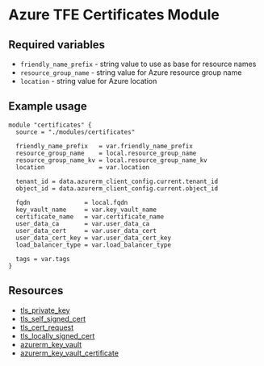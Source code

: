 # Azure TFE Certificates Module

## Required variables

* `friendly_name_prefix` - string value to use as base for resource names
* `resource_group_name` - string value for Azure resource group name
* `location` - string value for Azure location

## Example usage

```hcl
module "certificates" {
  source = "./modules/certificates"

  friendly_name_prefix   = var.friendly_name_prefix
  resource_group_name    = local.resource_group_name
  resource_group_name_kv = local.resource_group_name_kv
  location               = var.location

  tenant_id = data.azurerm_client_config.current.tenant_id
  object_id = data.azurerm_client_config.current.object_id

  fqdn               = local.fqdn
  key_vault_name     = var.key_vault_name
  certificate_name   = var.certificate_name
  user_data_ca       = var.user_data_ca
  user_data_cert     = var.user_data_cert
  user_data_cert_key = var.user_data_cert_key
  load_balancer_type = var.load_balancer_type

  tags = var.tags
}
```

## Resources

* [tls_private_key](https://registry.terraform.io/providers/hashicorp/tls/latest/docs/resources/private_key)
* [tls_self_signed_cert](https://registry.terraform.io/providers/hashicorp/tls/latest/docs/resources/self_signed_cert)
* [tls_cert_request](https://registry.terraform.io/providers/hashicorp/tls/latest/docs/resources/cert_request)
* [tls_locally_signed_cert](https://registry.terraform.io/providers/hashicorp/tls/latest/docs/resources/locally_signed_cert)
* [azurerm_key_vault](https://registry.terraform.io/providers/hashicorp/azurerm/latest/docs/resources/key_vault)
* [azurerm_key_vault_certificate](https://registry.terraform.io/providers/hashicorp/azurerm/latest/docs/resources/key_vault_certificate)
